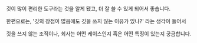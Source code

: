 깃이 많이 편리한 도구라는 것을 알게 됐고, 더 잘 쓸 수 있게 되어서 좋습니다.

한편으로는, '깃의 장점이 많음에도 깃을 쓰지 않는 이유가 있나?' 라는 생각이 들어서

깃을 쓰지 않는 조직이나, 회사는 어떤 케이스인지 혹은 어떤 특징이 있는지 궁금합니다. 